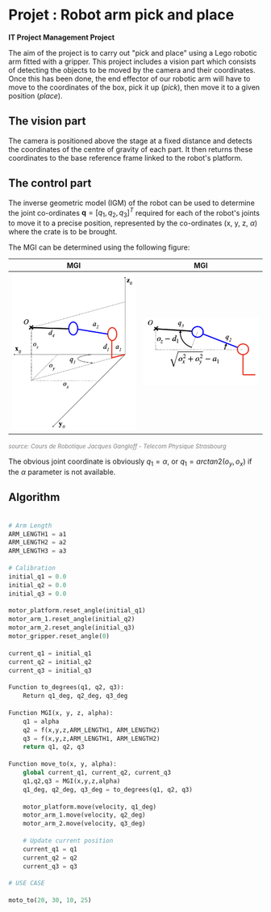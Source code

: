 # Projet : Robot arm pick and place

**IT Project Management Project**

The aim of the project is to carry out "pick and place" using a Lego robotic arm fitted with a gripper. This project includes a vision part which consists of detecting the objects to be moved by the camera and their coordinates. Once this has been done, the end effector of our robotic arm will have to move to the coordinates of the box, pick it up (*pick*), then move it to a given position (*place*).

## The vision part

The camera is positioned above the stage at a fixed distance and detects the coordinates of the centre of gravity of each part. It then returns these coordinates to the base reference frame linked to the robot's platform.

## The control part

The inverse geometric model (IGM) of the robot can be used to determine the joint co-ordinates $\mathbf{q} = [q_1, q_2, q_3]^T$ required for each of the robot's joints to move it to a precise position, represented by the co-ordinates (x, y, z, $\alpha$) where the crate is to be brought.

The MGI can be determined using the following figure:



| MGI | MGI |
|:------------------:|:------------------:|
| ![Description de l'image 1](mgi_1.png) | ![Description de l'image 2](mgi_2.png) |

<span style="color:gray"><small>*source: Cours de Robotique Jacques Gangloff - Telecom Physique Strasbourg*</small></span>

The obvious joint coordinate is obviously $q_1 = \alpha$, or $q_1 = arctan2 (o_y,o_x)$ if the $\alpha$ parameter is not available.
## Algorithm

```python

# Arm Length
ARM_LENGTH1 = a1
ARM_LENGTH2 = a2
ARM_LENGTH3 = a3

# Calibration
initial_q1 = 0.0
initial_q2 = 0.0
initial_q3 = 0.0

motor_platform.reset_angle(initial_q1)
motor_arm_1.reset_angle(initial_q2)
motor_arm_2.reset_angle(initial_q3)
motor_gripper.reset_angle(0)

current_q1 = initial_q1
current_q2 = initial_q2
current_q3 = initial_q3

Function to_degrees(q1, q2, q3):
    Return q1_deg, q2_deg, q3_deg

Function MGI(x, y, z, alpha):
    q1 = alpha
    q2 = f(x,y,z,ARM_LENGTH1, ARM_LENGTH2)
    q3 = f(x,y,z,ARM_LENGTH1, ARM_LENGTH2)
    return q1, q2, q3

Function move_to(x, y, alpha):
    global current_q1, current_q2, current_q3
    q1,q2,q3 = MGI(x,y,z,alpha)
    q1_deg, q2_deg, q3_deg = to_degrees(q1, q2, q3)

    motor_platform.move(velocity, q1_deg)
    motor_arm_1.move(velocity, q2_deg)
    motor_arm_2.move(velocity, q3_deg)

    # Update current position
    current_q1 = q1
    current_q2 = q2
    current_q3 = q3

# USE CASE

moto_to(20, 30, 10, 25)

```
